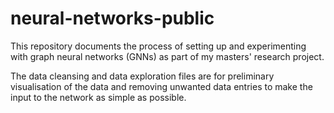 # neural-networks-public

This repository documents the process of setting up and experimenting with graph neural networks (GNNs) as part of my masters' research project.

The data cleansing and data exploration files are for preliminary visualisation of the data and removing unwanted data entries to make the input to the network as simple as possible.
